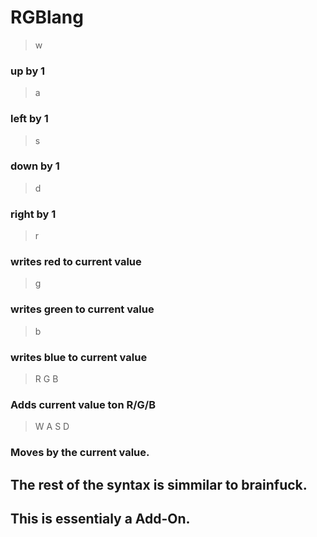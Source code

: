 # RGBlang
>w 
###  up  by 1             
>a
###  left    by 1         
>s
###  down   by 1
>d
###  right   by 1
>r
###  writes red to current value    
>g
###  writes green to current value     
>b
###  writes blue to current value     

>R
G
B   
### Adds current value ton R/G/B


> W
> A
> S
> D
### Moves by the current value.






## The rest of the syntax is simmilar to brainfuck.
## This is essentialy a Add-On.
